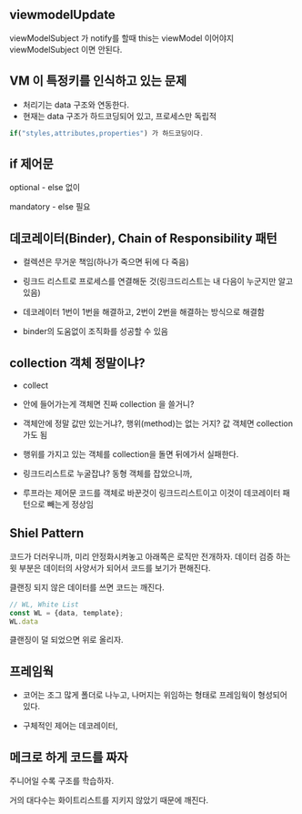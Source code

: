 ## viewmodelUpdate

viewModelSubject 가 notify를 할때 this는 viewModel 이어야지 viewModelSubject 이면 안된다. 

## VM 이 특정키를 인식하고 있는 문제

- 처리기는 data 구조와 연동한다. 
- 현재는 data 구조가 하드코딩되어 있고, 프로세스만 독립적

```js
if("styles,attributes,properties") 가 하드코딩이다.
```

##  if 제어문

optional - else 없이  

mandatory - else 필요 

## 데코레이터(Binder), Chain of Responsibility 패턴

- 컬렉션은 무거운 책임(하나가 죽으면 뒤에 다 죽음)

- 링크드 리스트로 프로세스를 연결해둔 것(링크드리스트는 내 다음이 누군지만 알고 있음) 
- 데코레이터 1번이 1번을 해결하고, 2번이 2번을 해결하는 방식으로 해결함 
- binder의 도움없이 조직화를 성공할 수 있음 



## collection 객체 정말이냐?

- collect

- 안에 들어가는게 객체면 진짜 collection 을 쓸거니?
- 객체안에 정말 값만 있는거냐?, 행위(method)는 없는 거지? 값 객체면 collection 가도 됨
- 행위를 가지고 있는 객체를 collection을 돌면 뒤에가서 실패한다. 
- 링크드리스트로 누굴잡냐? 동형 객체를 잡았으니까, 
- 루프라는 제어문 코드를 객체로 바꾼것이 링크드리스트이고 이것이 데코레이터 패턴으로 빼는게 정상임 

## Shiel Pattern

코드가 더러우니까, 미리 안정화시켜놓고 아래쪽은 로직만 전개하자. 데이터 검증 하는 윗 부분은 데이터의 사양서가 되어서 코드를 보기가 편해진다. 

클랜징 되지 않은 데이터를 쓰면 코드는 깨진다. 

```js
// WL, White List 
const WL = {data, template};
WL.data 
```

클랜징이 덜 되었으면 위로 올리자. 



## 프레임웍

- 코어는 조그 많게 폴더로 나누고, 나머지는 위임하는 형태로 프레임웍이 형성되어 있다. 

- 구체적인 제어는 데코레이터, 



## 메크로 하게 코드를 짜자 

주니어일 수록 구조를 학습하자. 

거의 대다수는 화이트리스트를 지키지 않았기 때문에 깨진다. 

